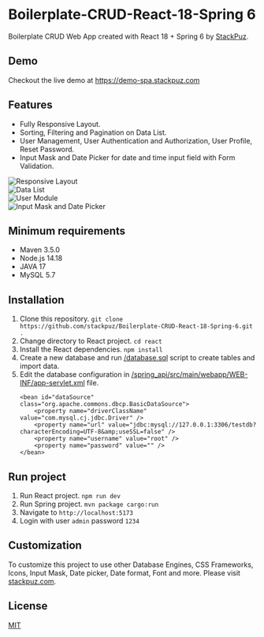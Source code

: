 # Boilerplate-CRUD-React-18-Spring 6
Boilerplate CRUD Web App created with React 18 + Spring 6 by [StackPuz](https://stackpuz.com).

## Demo
Checkout the live demo at https://demo-spa.stackpuz.com

## Features
- Fully Responsive Layout.
- Sorting, Filtering and Pagination on Data List.
- User Management, User Authentication and Authorization, User Profile, Reset Password.
- Input Mask and Date Picker for date and time input field with Form Validation.

![Responsive Layout](https://stackpuz.com/img/feature/responsive.gif)  
![Data List](https://stackpuz.com/img/feature/list.gif)  
![User Module](https://stackpuz.com/img/feature/user.png)  
![Input Mask and Date Picker](https://stackpuz.com/img/feature/date.gif)

## Minimum requirements
- Maven 3.5.0
- Node.js 14.18
- JAVA 17
- MySQL 5.7

## Installation
1. Clone this repository. `git clone https://github.com/stackpuz/Boilerplate-CRUD-React-18-Spring-6.git .`
2. Change directory to React project. `cd react`
3. Install the React dependencies. `npm install`
4. Create a new database and run [/database.sql](/database.sql) script to create tables and import data.
5. Edit the database configuration in [/spring_api/src/main/webapp/WEB-INF/app-servlet.xml](/spring_api/src/main/webapp/WEB-INF/app-servlet.xml) file.
    ```
    <bean id="dataSource" class="org.apache.commons.dbcp.BasicDataSource">
        <property name="driverClassName" value="com.mysql.cj.jdbc.Driver" />
        <property name="url" value="jdbc:mysql://127.0.0.1:3306/testdb?characterEncoding=UTF-8&amp;useSSL=false" />
        <property name="username" value="root" />
        <property name="password" value="" />
    </bean>
    ```

## Run project

1. Run React project. `npm run dev`
2. Run Spring project. `mvn package cargo:run`
3. Navigate to `http://localhost:5173`
4. Login with user `admin` password `1234`

## Customization
To customize this project to use other Database Engines, CSS Frameworks, Icons, Input Mask, Date picker, Date format, Font and more. Please visit [stackpuz.com](https://stackpuz.com).

## License

[MIT](https://opensource.org/licenses/MIT)